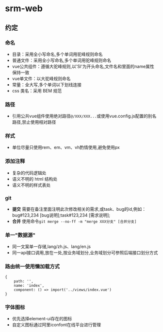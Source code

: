 # srm-web
## 约定 

### 命名
- 目录：采用全小写命名,多个单词用驼峰规则命名
- 普通文件：采用全小写命名,多个单词用驼峰规则命名
- vue公共组件：遵循大驼峰规则,以'Sl'为开头命名,文件名和里面的name属性保持一致
- vue单文件：以大驼峰规则命名
- 常量：全大写,多个单词以下划线连接
- css 类名：采用 BEM 规范

### 路径  
- 引用公共vue组件使用绝对路径`@/XXX/XXX...`或使用vue.config.js配置的别名路径,禁止使用相对路径  

### 样式
- 单位尽量只使用rem、em、vm、vh酌情使用,避免使用px


### 添加注释
- 复杂的代码逻辑处
- 语义不明的 html 结构处
- 语义不明的样式表处


### git  
- **提交** 需要在备注里面注明此次修改相关的需求,或task、bug的id,例如：bug#123,234  [bug说明];task#123,234 [需求说明];
- **合并** 使用命令`git merge --no-ff -m "merge XXX分支" [合并分支]`


### 单一"数据源"
- 同一文案单一存储,lang/zh.js、lang/en.js
- 同一api接口调用,放在一处,按业务域划分,业务域划分可参照后端接口划分方式


### 路由统一使用懒加载方式
```
{
    path: '',
    name: 'index',
    component: () => import('../views/index.vue')
}
```


### 字体图标  
- 优先选择element-ui存在的图标  
- 自定义图标通过阿里iconfont在线平台进行管理  